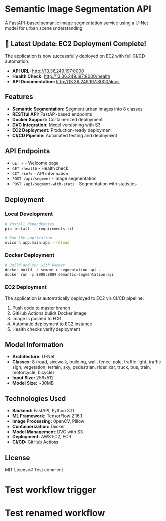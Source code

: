 # Semantic Image Segmentation API

A FastAPI-based semantic image segmentation service using a U-Net model for urban scene understanding.

## 🚀 **Latest Update: EC2 Deployment Complete!**

The application is now successfully deployed on EC2 with full CI/CD automation:
- **API URL:** http://13.36.249.197:8000
- **Health Check:** http://13.36.249.197:8000/health
- **API Documentation:** http://13.36.249.197:8000/docs

## Features

- **Semantic Segmentation:** Segment urban images into 8 classes
- **RESTful API:** FastAPI-based endpoints
- **Docker Support:** Containerized deployment
- **DVC Integration:** Model versioning with S3
- **EC2 Deployment:** Production-ready deployment
- **CI/CD Pipeline:** Automated testing and deployment

## API Endpoints

- `GET /` - Welcome page
- `GET /health` - Health check
- `GET /info` - API information
- `POST /api/segment` - Image segmentation
- `POST /api/segment-with-stats` - Segmentation with statistics

## Deployment

### Local Development
```bash
# Install dependencies
pip install -r requirements.txt

# Run the application
uvicorn app.main:app --reload
```

### Docker Deployment
```bash
# Build and run with Docker
docker build -t semantic-segmentation-api .
docker run -p 8000:8000 semantic-segmentation-api
```

### EC2 Deployment
The application is automatically deployed to EC2 via CI/CD pipeline:
1. Push code to master branch
2. GitHub Actions builds Docker image
3. Image is pushed to ECR
4. Automatic deployment to EC2 instance
5. Health checks verify deployment

## Model Information

- **Architecture:** U-Net
- **Classes:** 8 (road, sidewalk, building, wall, fence, pole, traffic light, traffic sign, vegetation, terrain, sky, pedestrian, rider, car, truck, bus, train, motorcycle, bicycle)
- **Input Size:** 256x512
- **Model Size:** ~30MB

## Technologies Used

- **Backend:** FastAPI, Python 3.11
- **ML Framework:** TensorFlow 2.16.1
- **Image Processing:** OpenCV, Pillow
- **Containerization:** Docker
- **Model Management:** DVC with S3
- **Deployment:** AWS EC2, ECR
- **CI/CD:** GitHub Actions

## License

MIT License# Test comment
# Test workflow trigger
# Test renamed workflow
